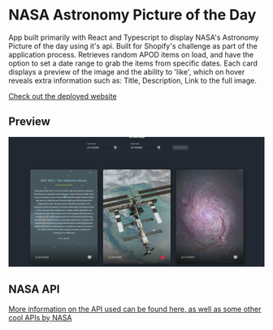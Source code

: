 # NASA Astronomy Picture of the Day

App built primarily with React and Typescript to display NASA's Astronomy Picture of the day using it's api.
Built for Shopify's challenge as part of the application process.
Retrieves random APOD items on load, and have the option to set a date range to grab the items from specific dates.
Each card displays a preview of the image and the ability to 'like', which on hover reveals extra information such as: Title, Description, Link to the full image.

[Check out the deployed website](https://lucashong-apodnasa.netlify.app)

## Preview

![preview](/public/nasa-apod-preview.png)

## NASA API

[More information on the API used can be found here, as well as some other cool APIs by NASA](https://api.nasa.gov/)
